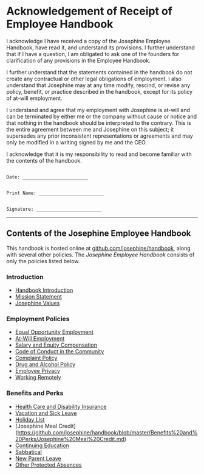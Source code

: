 # Acknowledgement of Receipt of Employee Handbook

I acknowledge I have received a copy of the Josephine Employee Handbook, have read it, and understand its provisions.  I further understand that if I have a question, I am obligated to ask one of the founders for clarification of any provisions in the Employee Handbook.

I further understand that the statements contained in the handbook do not create any contractual or other legal obligations of employment.  I also understand that Josephine may at any time modify, rescind, or revise any policy, benefit, or practice described in the handbook, except for its policy of at-will employment.


I understand and agree that my employment with Josephine is at-will and can be terminated by either me or the company without cause or notice and that nothing in the handbook should be interpreted to the contrary.  This is the entire agreement between me and Josephine on this subject; it supersedes any prior inconsistent representations or agreements and may only be modified in a writing signed by me and the CEO.


I acknowledge that it is my responsibility to read and become familiar with the contents of the handbook.



```

Date: ________________________


Print Name: ________________________


Signature: ________________________

```

***


## Contents of the Josephine Employee Handbook
This handbook is hosted online at [github.com/josephine/handbook](https://github.com/handbook), along with several other policies. The *Josephine Employee Handbook* consists of only the policies listed below.

### Introduction
* [Handbook Introduction](https://github.com/josephine/handbook/blob/master/Hiring%20Documents/Handbook%20Introduction.md)
* [Mission Statement](https://github.com/josephine/handbook/blob/master/Mission%20Statement.md)
* [Josephine Values](https://github.com/josephine/handbook/blob/master/Josephine%20Values.md)

### Employment Policies
* [Equal Opportunity Employment](https://github.com/josephine/handbook/blob/master/Employment%20Policies/Equal%20Opportunity%20Employment.md)
* [At-Will Employment](https://github.com/josephine/handbook/blob/master/Employment%20Policies/At-Will%20Employment.md)
* [Salary and Equity Compensation](https://github.com/josephine/handbook/blob/master/Employment%20Policies/Salary%20and%20Equity%20Compensation.md)
* [Code of Conduct in the Community](https://github.com/josephine/handbook/blob/master/Employment%20Policies/Code%20of%20Conduct%20in%20the%20Community.md)
* [Complaint Policy](https://github.com/josephine/handbook/blob/master/Employment%20Policies/Complaint%20Policy.md)
* [Drug and Alcohol Policy](https://github.com/josephine/handbook/blob/master/Employment%20Policies/Drug%20and%20Alcohol%20Policy.md)
* [Employee Privacy](https://github.com/josephine/handbook/blob/master/Employment%20Policies/Employee%20Privacy.md)
* [Working Remotely](https://github.com/josephine/handbook/blob/master/Employment%20Policies/Working%20Remotely.md)

### Benefits and Perks
* [Health Care and Disability Insurance](https://github.com/josephine/handbook/blob/master/Benefits%20and%20Perks/Healthcare%20and%20Disability%20Insurance.md)
* [Vacation and Sick Leave](https://github.com/josephine/handbook/blob/master/Benefits%20and%20Perks/Vacation%20and%20Sick%20Leave.md)
* [Holiday List](https://github.com/josephine/handbook/blob/master/Benefits%20and%20Perks/Holiday%20List.md)
* [Josephine Meal Credit] (https://github.com/josephine/handbook/blob/master/Benefits%20and%20Perks/Josephine%20Meal%20Credit.md)
* [Continuing Education](https://github.com/josephine/handbook/blob/master/Benefits%20and%20Perks/Continuing%20Education.md)
* [Sabbatical](https://github.com/josephine/handbook/blob/master/Benefits%20and%20Perks/Sabbatical.md)
* [New Parent Leave](https://github.com/josephine/handbook/blob/master/Benefits%20and%20Perks/New%20Parent%20Leave.md)
* [Other Protected Absences](https://github.com/josephine/handbook/blob/master/Benefits%20and%20Perks/Other%20Protected%20Absences.md)
